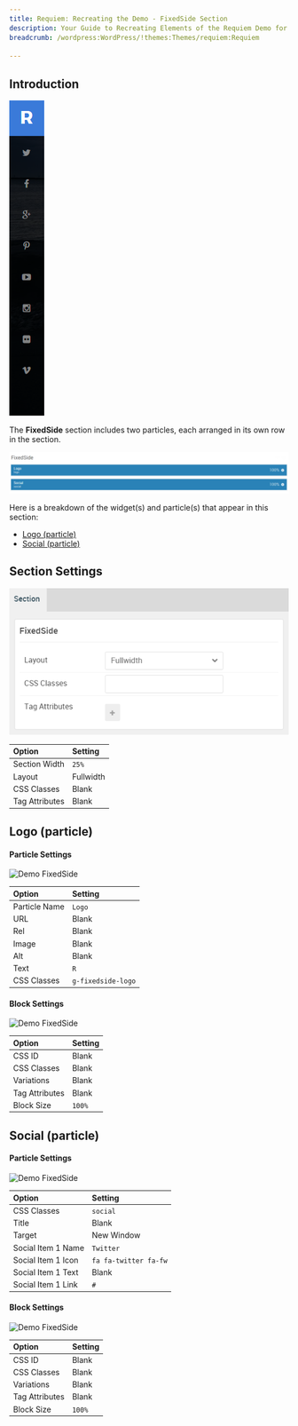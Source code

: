 ```yaml
---
title: Requiem: Recreating the Demo - FixedSide Section
description: Your Guide to Recreating Elements of the Requiem Demo for WordPress
breadcrumb: /wordpress:WordPress/!themes:Themes/requiem:Requiem

---
```


## Introduction

![](assets/demo_1.png)

The **FixedSide** section includes two particles, each arranged in its own row in the section.

![](assets/home_fixedside.png)

Here is a breakdown of the widget(s) and particle(s) that appear in this section:

* [Logo (particle)](#logo-(particle))
* [Social (particle)](#social-(particle))


## Section Settings

![](assets/demo_fixedside_settings.png)

| Option         | Setting   |
| :-----         | :-----    |
| Section Width  | `25%`     |
| Layout         | Fullwidth |
| CSS Classes    | Blank     |
| Tag Attributes | Blank     |

## Logo (particle)

#### Particle Settings

![Demo FixedSide](demo_fixedside_1.png)

| Option        | Setting            |
| :-----        | :-----             |
| Particle Name | `Logo`             |
| URL           | Blank              |
| Rel           | Blank              |
| Image         | Blank              |
| Alt           | Blank              |
| Text          | `R`                |
| CSS Classes   | `g-fixedside-logo` |

#### Block Settings

![Demo FixedSide](demo_fixedside_2.png)

| Option         | Setting |
| :-----         | :-----  |
| CSS ID         | Blank   |
| CSS Classes    | Blank   |
| Variations     | Blank   |
| Tag Attributes | Blank   |
| Block Size     | `100%`  |

## Social (particle)

#### Particle Settings

![Demo FixedSide](demo_fixedside_3.png)

| Option             | Setting               |
| :-----             | :-----                |
| CSS Classes        | `social`              |
| Title              | Blank                 |
| Target             | New Window            |
| Social Item 1 Name | `Twitter`             |
| Social Item 1 Icon | `fa fa-twitter fa-fw` |
| Social Item 1 Text | Blank                 |
| Social Item 1 Link | `#`                   |

#### Block Settings

![Demo FixedSide](demo_fixedside_4.png)

| Option         | Setting |
| :-----         | :-----  |
| CSS ID         | Blank   |
| CSS Classes    | Blank   |
| Variations     | Blank   |
| Tag Attributes | Blank   |
| Block Size     | `100%`  |
